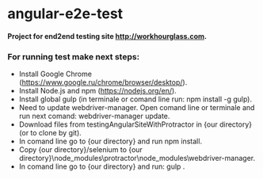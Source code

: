 # angular-e2e-test

#### Project for end2end testing site http://workhourglass.com.

### For running test make next steps:
*  Install Google Chrome (https://www.google.ru/chrome/browser/desktop/).
*  Install Node.js and npm (https://nodejs.org/en/).
*  Install global gulp (in terminale or comand line run: npm install -g gulp).
*  Need to update webdriver-manager. Open comand line or terminale and run next comand: webdriver-manager update.
*  Download files from testingAngularSiteWithProtractor in {our directory}(or to clone by git).
*  In comand line go to {our directory} and run npm install.
*  Copy {our directory}/selenium to {our directory}\node_modules\protractor\node_modules\webdriver-manager\.
*  In comand line go to {our directory} and run: gulp .
